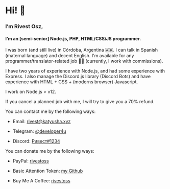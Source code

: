 # Hi! 👋
### I’m Rivest Osz,
#### I’m an [__semi-senior__] Node.js, PHP, HTML/CSS/JS programmer.

I was born (and still live) in Córdoba, Argentina 🇦🇷.
I can talk in Spanish (maternal language) and decent English.
I'm available for any programmer/translator-related job 🧑‍💻 (currently, I work with commissions).

I have two years of experience with Node.js, and had some experience with Express.
I also manage the Discord.js library (Discord Bots) and have experience with HTML + CSS + (moderns browser) Javascript.

I work on Node.js > v12.

If you cancel a planned job with me, I will try to give you a 70% refund.

You can contact me by the following ways:

* Email: [rivest@katyusha.xyz](mailto:rivest@katyusha.xyz)

* Telegram: [@developer4u](https://t.me/developer4u)

* Discord: [Ривест#1234](https://chikabots.xyz/user/768761151739658240)

You can donate me by the following ways:

* PayPal: [rivestoss](http://paypal.me/rivestoss)

* Basic Attention Token: [my Github](https://github.com/rivest-oss)

* Buy Me A Coffee: [rivestoss](https://www.buymeacoffee.com/rivestoss)
